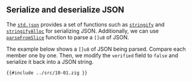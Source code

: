 ## Serialize and deserialize JSON

The [`std.json`] provides a set of functions such as [`stringify`] and [`stringifyAlloc`] for serializing JSON.
Additionally, we can use [`parseFromSlice`] function to parse a `[]u8` of JSON.

The example below shows a `[]u8` of JSON being parsed. Compare each member one by one.
Then, we modify the `verified` field to `false` and serialize it back into a JSON string.

```zig
{{#include ../src/10-01.zig }}
```

[`std.json`]: https://ziglang.org/documentation/0.11.0/std/#A;std:json
[`stringify`]: Shttps://ziglang.org/documentation/0.11.0/std/#A;std:json.stringify
[`stringifyalloc`]: https://ziglang.org/documentation/0.11.0/std/#A;std:json.stringifyAlloc
[`parsefromslice`]: https://ziglang.org/documentation/0.11.0/std/#A;std:json.parseFromSlice
